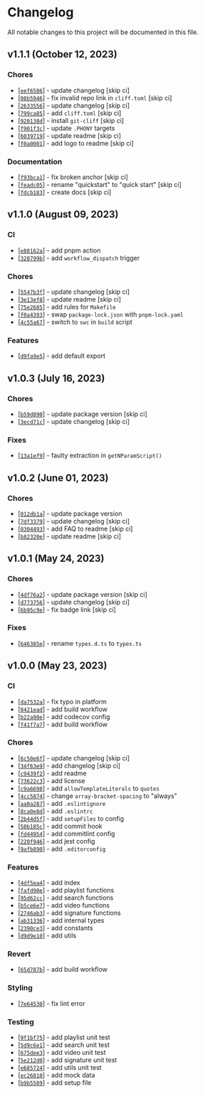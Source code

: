 # Changelog
All notable changes to this project will be documented in this file.

## v1.1.1 (October 12, 2023)
### Chores
- [[`eef6586`](https://github.com/wgumenyuk/spyter/commit/eef6586544576f311fdb3d763ce1299f4948f672)] - update changelog [skip ci]
- [[`08b5946`](https://github.com/wgumenyuk/spyter/commit/08b59468c8f1b7f3fd31947cf35c8b8641ced5f4)] - fix invalid repo link in `cliff.toml` [skip ci]
- [[`2633556`](https://github.com/wgumenyuk/spyter/commit/2633556026a429bfa667c238c130eb1e43f6a225)] - update changelog [skip ci]
- [[`799ca85`](https://github.com/wgumenyuk/spyter/commit/799ca85ad6ca7d46c06ec81e819ffe8424fc739f)] - add `cliff.toml` [skip ci]
- [[`920138d`](https://github.com/wgumenyuk/spyter/commit/920138de4806c1b3b9140e4bb9c9c774b3545fd4)] - install `git-cliff` [skip ci]
- [[`f901f3c`](https://github.com/wgumenyuk/spyter/commit/f901f3cb86a99ecc5bde38dac9254495e470a489)] - update `.PHONY` targets
- [[`6039719`](https://github.com/wgumenyuk/spyter/commit/603971988513dc53e8ac5c8a317e5945f44ed38d)] - update readme [skip ci]
- [[`f0a0001`](https://github.com/wgumenyuk/spyter/commit/f0a0001339f17e1b03ade0b4b91da247045a34d7)] - add logo to readme [skip ci]

### Documentation
- [[`f93bca1`](https://github.com/wgumenyuk/spyter/commit/f93bca1b722a815608395f83844c6f2ef3cff2e9)] - fix broken anchor [skip ci]
- [[`feadc05`](https://github.com/wgumenyuk/spyter/commit/feadc05f60eeba05de18a8539b97f75a6d6795d3)] - rename "quickstart" to "quick start" [skip ci]
- [[`fdcb183`](https://github.com/wgumenyuk/spyter/commit/fdcb183ad3c958bdb8e835cc9f67baf5a6b17750)] - create docs [skip ci]

## v1.1.0 (August 09, 2023)
### CI
- [[`e88162a`](https://github.com/wgumenyuk/spyter/commit/e88162abcdfb4d674dc4d7bf0a329d8ec9b4cd26)] - add pnpm action
- [[`328799b`](https://github.com/wgumenyuk/spyter/commit/328799b18c037f08615d50e01dda36a6a922d47d)] - add `workflow_dispatch` trigger

### Chores
- [[`5547b3f`](https://github.com/wgumenyuk/spyter/commit/5547b3fb76ac76ad4929a66c4501667144399e95)] - update changelog [skip ci]
- [[`3e13ef8`](https://github.com/wgumenyuk/spyter/commit/3e13ef8117886b305c0a35c8710e76f46007cc6a)] - update readme [skip ci]
- [[`75e2685`](https://github.com/wgumenyuk/spyter/commit/75e2685b118dffb928f8b4125102fc1c513e1255)] - add rules for `Makefile`
- [[`f0a4393`](https://github.com/wgumenyuk/spyter/commit/f0a439359d8d9ff57d623e4b48ea9c561532135e)] - swap `package-lock.json` with `pnpm-lock.yaml`
- [[`4c55a67`](https://github.com/wgumenyuk/spyter/commit/4c55a670f8ae42b2f84cc45cb7f1eb1b39429452)] - switch to `swc` in `build` script

### Features
- [[`d9fa9e5`](https://github.com/wgumenyuk/spyter/commit/d9fa9e5492c74038729f8254343e284a20684f4c)] - add default export

## v1.0.3 (July 16, 2023)
### Chores
- [[`b59d890`](https://github.com/wgumenyuk/spyter/commit/b59d8908778c0ea5e545b741e509163fa6cbdf6b)] - update package version [skip ci]
- [[`3ecd71c`](https://github.com/wgumenyuk/spyter/commit/3ecd71c3f0d00d43de2f086b1b8f5708a94dbdee)] - update changelog [skip ci]

### Fixes
- [[`13a1ef9`](https://github.com/wgumenyuk/spyter/commit/13a1ef9a0a6b523074d683391785293b84c26668)] - faulty extraction in `getNParamScript()`

## v1.0.2 (June 01, 2023)
### Chores
- [[`012db1a`](https://github.com/wgumenyuk/spyter/commit/012db1a5ce06b82407489736cdf670df9b615498)] - update package version
- [[`7df3379`](https://github.com/wgumenyuk/spyter/commit/7df3379f3a8d13ee139587f7636089435a4c22f9)] - update changelog [skip ci]
- [[`0304493`](https://github.com/wgumenyuk/spyter/commit/03044932b4f586de798f3ac1beb44efbab1c6416)] - add FAQ to readme [skip ci]
- [[`b82320e`](https://github.com/wgumenyuk/spyter/commit/b82320ee8b29b01c02a30b52759ba97fa41c09b5)] - update readme [skip ci]

## v1.0.1 (May 24, 2023)
### Chores
- [[`4df76a2`](https://github.com/wgumenyuk/spyter/commit/4df76a2fcd19466855aadefd9644dcb70d5b062f)] - update package version [skip ci]
- [[`d773756`](https://github.com/wgumenyuk/spyter/commit/d773756a4ab2bd5eee32cf2f0338b1cebfa17933)] - update changelog [skip ci]
- [[`6b95c9e`](https://github.com/wgumenyuk/spyter/commit/6b95c9e82a4453e5369c833b0640689a502bdded)] - fix badge link [skip ci]

### Fixes
- [[`646385e`](https://github.com/wgumenyuk/spyter/commit/646385e2387465f7d34d3066fdd334cbf903258d)] - rename `types.d.ts` to `types.ts`

## v1.0.0 (May 23, 2023)
### CI
- [[`da7532a`](https://github.com/wgumenyuk/spyter/commit/da7532a6ef3044d9e5a6aa078a84ff5d2aebbd89)] - fix typo in platform
- [[`8421ead`](https://github.com/wgumenyuk/spyter/commit/8421ead1ec88142674a2e325449106f484de1230)] - add build workflow
- [[`b22a90e`](https://github.com/wgumenyuk/spyter/commit/b22a90e15dcbaf04ac83afbc5363d5f02536b96d)] - add codecov config
- [[`f41f7a7`](https://github.com/wgumenyuk/spyter/commit/f41f7a7a926c8a5356921789c73d6e92191c64bf)] - add build workflow

### Chores
- [[`6c50e6f`](https://github.com/wgumenyuk/spyter/commit/6c50e6fa9a2dd41dcf273906fc10801c4fc6525b)] - update changelog [skip ci]
- [[`34f63e9`](https://github.com/wgumenyuk/spyter/commit/34f63e9930e0f5a931cdeeac7f4e358edeef1287)] - add changelog [skip ci]
- [[`c9439f2`](https://github.com/wgumenyuk/spyter/commit/c9439f224972c0b1c011088e27d38c03a69497d7)] - add readme
- [[`73622c3`](https://github.com/wgumenyuk/spyter/commit/73622c31d3cbafeb3792b8646913a78033905538)] - add license
- [[`c9a6698`](https://github.com/wgumenyuk/spyter/commit/c9a6698e20fd70562a17dc1fdfb845fbd9d74e91)] - add `allowTemplateLiterals` to `quotes`
- [[`4cc5874`](https://github.com/wgumenyuk/spyter/commit/4cc58742f4b1050c5da7593654d083d6562dddc0)] - change `array-bracket-spacing` to "always"
- [[`aa0a287`](https://github.com/wgumenyuk/spyter/commit/aa0a287330730d3dbc718a4bd4dafdc9bb1f984c)] - add `.eslintignore`
- [[`8ca0e8d`](https://github.com/wgumenyuk/spyter/commit/8ca0e8d9376f6e759ce46ca0609507ec0cde4b27)] - add `.eslintrc`
- [[`2b44d5f`](https://github.com/wgumenyuk/spyter/commit/2b44d5f193fa995564490845e391c355fdf37ac7)] - add `setupFiles` to config
- [[`58b185c`](https://github.com/wgumenyuk/spyter/commit/58b185ccc6bbf41f2ebea562e3004fc316ed2c83)] - add commit hook
- [[`fd44954`](https://github.com/wgumenyuk/spyter/commit/fd44954fa15719f123f75db38e6791ac6d0e3f76)] - add commitlint config
- [[`220f946`](https://github.com/wgumenyuk/spyter/commit/220f946de5331da610102778d9f1362a87beba31)] - add jest config
- [[`9afb890`](https://github.com/wgumenyuk/spyter/commit/9afb89012cbfc0f6d98c9e60e2569d622f49dbc2)] - add `.editorconfig`

### Features
- [[`4df5ea4`](https://github.com/wgumenyuk/spyter/commit/4df5ea49e741f91aa1b5a313881bf0952420800c)] - add index
- [[`fafd90e`](https://github.com/wgumenyuk/spyter/commit/fafd90eed525056e8f58aebacba9f7c739333e4a)] - add playlist functions
- [[`95d62cc`](https://github.com/wgumenyuk/spyter/commit/95d62ccbf26cadf91b02c2e9456c8156d8af2411)] - add search functions
- [[`b5ce6e7`](https://github.com/wgumenyuk/spyter/commit/b5ce6e7becc405420fd0f60c0a8283893bade13d)] - add video functions
- [[`2746ab3`](https://github.com/wgumenyuk/spyter/commit/2746ab30abca95fd2a116b639358ce1a2b8c659f)] - add signature functions
- [[`ab31336`](https://github.com/wgumenyuk/spyter/commit/ab3133623b8c7420b7844fe18bb1e4c548112bab)] - add internal types
- [[`2390ce3`](https://github.com/wgumenyuk/spyter/commit/2390ce3772213b9443c62db405d84e9c871661b9)] - add constants
- [[`d9d9e10`](https://github.com/wgumenyuk/spyter/commit/d9d9e101186f17755cef220220aa2bce1dd17ff1)] - add utils

### Revert
- [[`65d787b`](https://github.com/wgumenyuk/spyter/commit/65d787b33fbf5a420c6b40502f537614255cb30f)] - add build workflow

### Styling
- [[`7e64530`](https://github.com/wgumenyuk/spyter/commit/7e645307de3f1b00ab8b6e6cec10f54f872a6495)] - fix lint error

### Testing
- [[`9f1bf75`](https://github.com/wgumenyuk/spyter/commit/9f1bf75e1d98d49f6ef2672bf0d6fbb5edb2ec14)] - add playlist unit test
- [[`5d9c6e1`](https://github.com/wgumenyuk/spyter/commit/5d9c6e1c67640cc3fa9557580a4803cc55d50433)] - add search unit test
- [[`675dee3`](https://github.com/wgumenyuk/spyter/commit/675dee36ce73df736999d39b1f54369f477f55ad)] - add video unit test
- [[`5e212d0`](https://github.com/wgumenyuk/spyter/commit/5e212d0a81c2d0ed43261ef14f02c4f31fc3553f)] - add signature unit test
- [[`e685724`](https://github.com/wgumenyuk/spyter/commit/e685724332bc6f8868c2cae3519d1317fb523b85)] - add utils unit test
- [[`ec26810`](https://github.com/wgumenyuk/spyter/commit/ec268103c5b6dfff09e6c25966e6005838f1ff77)] - add mock data
- [[`b9b5589`](https://github.com/wgumenyuk/spyter/commit/b9b55895432b5332b112db8c68b631571d2560ec)] - add setup file

<!-- generated by git-cliff -->